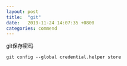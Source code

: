 ```yaml
---
layout: post
title:  "git"
date:   2019-11-24 14:07:35 +0800
categories: commend
---
```


git保存密码
```
git config --global credential.helper store
```
